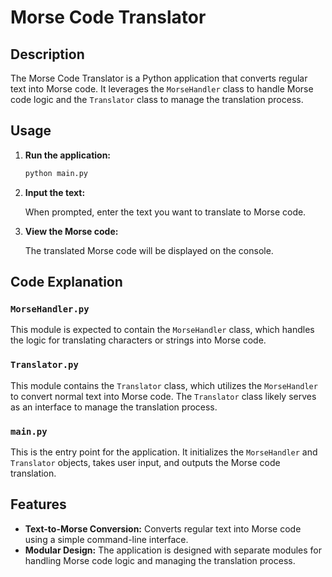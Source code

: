 # Morse Code Translator

## Description

The Morse Code Translator is a Python application that converts regular text into Morse code. It leverages
the `MorseHandler` class to handle Morse code logic and the `Translator` class to manage the translation process.

## Usage

1. **Run the application:**

    ```bash
    python main.py
    ```

2. **Input the text:**

   When prompted, enter the text you want to translate to Morse code.

3. **View the Morse code:**

   The translated Morse code will be displayed on the console.

## Code Explanation

### `MorseHandler.py`

This module is expected to contain the `MorseHandler` class, which handles the logic for translating characters or
strings into Morse code.

### `Translator.py`

This module contains the `Translator` class, which utilizes the `MorseHandler` to convert normal text into Morse code.
The `Translator` class likely serves as an interface to manage the translation process.

### `main.py`

This is the entry point for the application. It initializes the `MorseHandler` and `Translator` objects, takes user
input, and outputs the Morse code translation.

## Features

- **Text-to-Morse Conversion:** Converts regular text into Morse code using a simple command-line interface.
- **Modular Design:** The application is designed with separate modules for handling Morse code logic and managing the
  translation process.
